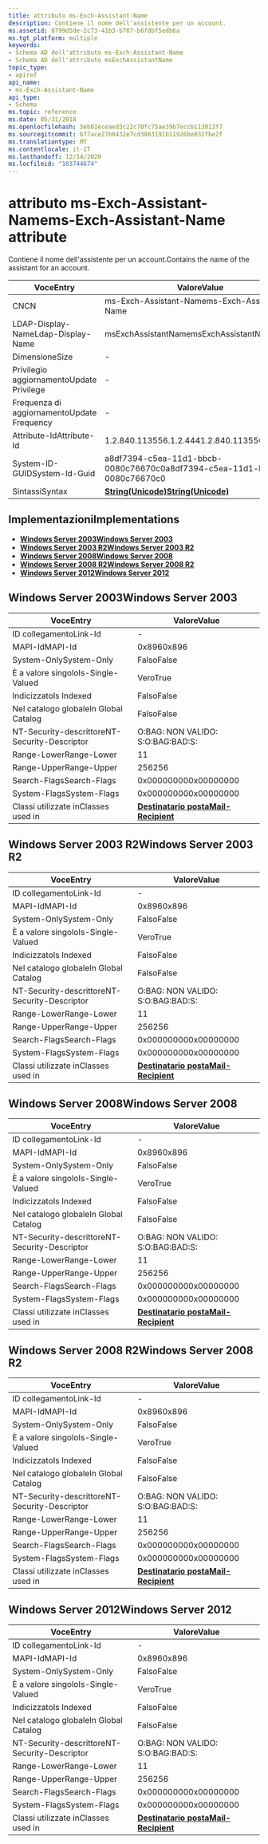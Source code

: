```yaml
---
title: attributo ms-Exch-Assistant-Name
description: Contiene il nome dell'assistente per un account.
ms.assetid: 8799d5de-2c73-41b3-b707-b6f8bf5edb6a
ms.tgt_platform: multiple
keywords:
- Schema AD dell'attributo ms-Exch-Assistant-Name
- Schema AD dell'attributo msExchAssistantName
topic_type:
- apiref
api_name:
- ms-Exch-Assistant-Name
api_type:
- Schema
ms.topic: reference
ms.date: 05/31/2018
ms.openlocfilehash: 5eb81eceaed3c22c70fc75ae39b7eccb113013f7
ms.sourcegitcommit: b77ace27b0432e7cd3863191b11926be032fbe2f
ms.translationtype: MT
ms.contentlocale: it-IT
ms.lasthandoff: 12/14/2020
ms.locfileid: "103744674"
---
```

# <a name="ms-exch-assistant-name-attribute"></a><span data-ttu-id="33329-105">attributo ms-Exch-Assistant-Name</span><span class="sxs-lookup"><span data-stu-id="33329-105">ms-Exch-Assistant-Name attribute</span></span>

<span data-ttu-id="33329-106">Contiene il nome dell'assistente per un account.</span><span class="sxs-lookup"><span data-stu-id="33329-106">Contains the name of the assistant for an account.</span></span>



| <span data-ttu-id="33329-107">Voce</span><span class="sxs-lookup"><span data-stu-id="33329-107">Entry</span></span> | <span data-ttu-id="33329-108">Valore</span><span class="sxs-lookup"><span data-stu-id="33329-108">Value</span></span> |
|-------------------|---------------------------------------------|
| <span data-ttu-id="33329-109">CN</span><span class="sxs-lookup"><span data-stu-id="33329-109">CN</span></span>                | <span data-ttu-id="33329-110">ms-Exch-Assistant-Name</span><span class="sxs-lookup"><span data-stu-id="33329-110">ms-Exch-Assistant-Name</span></span>                      |
| <span data-ttu-id="33329-111">LDAP-Display-Name</span><span class="sxs-lookup"><span data-stu-id="33329-111">Ldap-Display-Name</span></span> | <span data-ttu-id="33329-112">msExchAssistantName</span><span class="sxs-lookup"><span data-stu-id="33329-112">msExchAssistantName</span></span>                         |
| <span data-ttu-id="33329-113">Dimensione</span><span class="sxs-lookup"><span data-stu-id="33329-113">Size</span></span>              | \-                                          |
| <span data-ttu-id="33329-114">Privilegio aggiornamento</span><span class="sxs-lookup"><span data-stu-id="33329-114">Update Privilege</span></span>  | \-                                          |
| <span data-ttu-id="33329-115">Frequenza di aggiornamento</span><span class="sxs-lookup"><span data-stu-id="33329-115">Update Frequency</span></span>  | \-                                          |
| <span data-ttu-id="33329-116">Attribute-Id</span><span class="sxs-lookup"><span data-stu-id="33329-116">Attribute-Id</span></span>      | <span data-ttu-id="33329-117">1.2.840.113556.1.2.444</span><span class="sxs-lookup"><span data-stu-id="33329-117">1.2.840.113556.1.2.444</span></span>                      |
| <span data-ttu-id="33329-118">System-ID-GUID</span><span class="sxs-lookup"><span data-stu-id="33329-118">System-Id-Guid</span></span>    | <span data-ttu-id="33329-119">a8df7394-c5ea-11d1-bbcb-0080c76670c0</span><span class="sxs-lookup"><span data-stu-id="33329-119">a8df7394-c5ea-11d1-bbcb-0080c76670c0</span></span>        |
| <span data-ttu-id="33329-120">Sintassi</span><span class="sxs-lookup"><span data-stu-id="33329-120">Syntax</span></span>            | [<span data-ttu-id="33329-121">**String(Unicode)**</span><span class="sxs-lookup"><span data-stu-id="33329-121">**String(Unicode)**</span></span>](s-string-unicode.md) |



## <a name="implementations"></a><span data-ttu-id="33329-122">Implementazioni</span><span class="sxs-lookup"><span data-stu-id="33329-122">Implementations</span></span>

-   [<span data-ttu-id="33329-123">**Windows Server 2003**</span><span class="sxs-lookup"><span data-stu-id="33329-123">**Windows Server 2003**</span></span>](#windows-server-2003)
-   [<span data-ttu-id="33329-124">**Windows Server 2003 R2**</span><span class="sxs-lookup"><span data-stu-id="33329-124">**Windows Server 2003 R2**</span></span>](#windows-server-2003-r2)
-   [<span data-ttu-id="33329-125">**Windows Server 2008**</span><span class="sxs-lookup"><span data-stu-id="33329-125">**Windows Server 2008**</span></span>](#windows-server-2008)
-   [<span data-ttu-id="33329-126">**Windows Server 2008 R2**</span><span class="sxs-lookup"><span data-stu-id="33329-126">**Windows Server 2008 R2**</span></span>](#windows-server-2008-r2)
-   [<span data-ttu-id="33329-127">**Windows Server 2012**</span><span class="sxs-lookup"><span data-stu-id="33329-127">**Windows Server 2012**</span></span>](#windows-server-2012)

## <a name="windows-server-2003"></a><span data-ttu-id="33329-128">Windows Server 2003</span><span class="sxs-lookup"><span data-stu-id="33329-128">Windows Server 2003</span></span>



| <span data-ttu-id="33329-129">Voce</span><span class="sxs-lookup"><span data-stu-id="33329-129">Entry</span></span> | <span data-ttu-id="33329-130">Valore</span><span class="sxs-lookup"><span data-stu-id="33329-130">Value</span></span> |
|------------------------|------------------------------------------------------|
| <span data-ttu-id="33329-131">ID collegamento</span><span class="sxs-lookup"><span data-stu-id="33329-131">Link-Id</span></span>                | \-                                                   |
| <span data-ttu-id="33329-132">MAPI-Id</span><span class="sxs-lookup"><span data-stu-id="33329-132">MAPI-Id</span></span>                | <span data-ttu-id="33329-133">0x896</span><span class="sxs-lookup"><span data-stu-id="33329-133">0x896</span></span>                                                |
| <span data-ttu-id="33329-134">System-Only</span><span class="sxs-lookup"><span data-stu-id="33329-134">System-Only</span></span>            | <span data-ttu-id="33329-135">Falso</span><span class="sxs-lookup"><span data-stu-id="33329-135">False</span></span>                                                |
| <span data-ttu-id="33329-136">È a valore singolo</span><span class="sxs-lookup"><span data-stu-id="33329-136">Is-Single-Valued</span></span>       | <span data-ttu-id="33329-137">Vero</span><span class="sxs-lookup"><span data-stu-id="33329-137">True</span></span>                                                 |
| <span data-ttu-id="33329-138">Indicizzato</span><span class="sxs-lookup"><span data-stu-id="33329-138">Is Indexed</span></span>             | <span data-ttu-id="33329-139">Falso</span><span class="sxs-lookup"><span data-stu-id="33329-139">False</span></span>                                                |
| <span data-ttu-id="33329-140">Nel catalogo globale</span><span class="sxs-lookup"><span data-stu-id="33329-140">In Global Catalog</span></span>      | <span data-ttu-id="33329-141">Falso</span><span class="sxs-lookup"><span data-stu-id="33329-141">False</span></span>                                                |
| <span data-ttu-id="33329-142">NT-Security-descrittore</span><span class="sxs-lookup"><span data-stu-id="33329-142">NT-Security-Descriptor</span></span> | <span data-ttu-id="33329-143">O:BAG: NON VALIDO: S:</span><span class="sxs-lookup"><span data-stu-id="33329-143">O:BAG:BAD:S:</span></span>                                         |
| <span data-ttu-id="33329-144">Range-Lower</span><span class="sxs-lookup"><span data-stu-id="33329-144">Range-Lower</span></span>            | <span data-ttu-id="33329-145">1</span><span class="sxs-lookup"><span data-stu-id="33329-145">1</span></span>                                                    |
| <span data-ttu-id="33329-146">Range-Upper</span><span class="sxs-lookup"><span data-stu-id="33329-146">Range-Upper</span></span>            | <span data-ttu-id="33329-147">256</span><span class="sxs-lookup"><span data-stu-id="33329-147">256</span></span>                                                  |
| <span data-ttu-id="33329-148">Search-Flags</span><span class="sxs-lookup"><span data-stu-id="33329-148">Search-Flags</span></span>           | <span data-ttu-id="33329-149">0x00000000</span><span class="sxs-lookup"><span data-stu-id="33329-149">0x00000000</span></span>                                           |
| <span data-ttu-id="33329-150">System-Flags</span><span class="sxs-lookup"><span data-stu-id="33329-150">System-Flags</span></span>           | <span data-ttu-id="33329-151">0x00000000</span><span class="sxs-lookup"><span data-stu-id="33329-151">0x00000000</span></span>                                           |
| <span data-ttu-id="33329-152">Classi utilizzate in</span><span class="sxs-lookup"><span data-stu-id="33329-152">Classes used in</span></span>        | [<span data-ttu-id="33329-153">**Destinatario posta**</span><span class="sxs-lookup"><span data-stu-id="33329-153">**Mail-Recipient**</span></span>](c-mailrecipient.md)<br/> |



## <a name="windows-server-2003-r2"></a><span data-ttu-id="33329-154">Windows Server 2003 R2</span><span class="sxs-lookup"><span data-stu-id="33329-154">Windows Server 2003 R2</span></span>



| <span data-ttu-id="33329-155">Voce</span><span class="sxs-lookup"><span data-stu-id="33329-155">Entry</span></span> | <span data-ttu-id="33329-156">Valore</span><span class="sxs-lookup"><span data-stu-id="33329-156">Value</span></span> |
|------------------------|------------------------------------------------------|
| <span data-ttu-id="33329-157">ID collegamento</span><span class="sxs-lookup"><span data-stu-id="33329-157">Link-Id</span></span>                | \-                                                   |
| <span data-ttu-id="33329-158">MAPI-Id</span><span class="sxs-lookup"><span data-stu-id="33329-158">MAPI-Id</span></span>                | <span data-ttu-id="33329-159">0x896</span><span class="sxs-lookup"><span data-stu-id="33329-159">0x896</span></span>                                                |
| <span data-ttu-id="33329-160">System-Only</span><span class="sxs-lookup"><span data-stu-id="33329-160">System-Only</span></span>            | <span data-ttu-id="33329-161">Falso</span><span class="sxs-lookup"><span data-stu-id="33329-161">False</span></span>                                                |
| <span data-ttu-id="33329-162">È a valore singolo</span><span class="sxs-lookup"><span data-stu-id="33329-162">Is-Single-Valued</span></span>       | <span data-ttu-id="33329-163">Vero</span><span class="sxs-lookup"><span data-stu-id="33329-163">True</span></span>                                                 |
| <span data-ttu-id="33329-164">Indicizzato</span><span class="sxs-lookup"><span data-stu-id="33329-164">Is Indexed</span></span>             | <span data-ttu-id="33329-165">Falso</span><span class="sxs-lookup"><span data-stu-id="33329-165">False</span></span>                                                |
| <span data-ttu-id="33329-166">Nel catalogo globale</span><span class="sxs-lookup"><span data-stu-id="33329-166">In Global Catalog</span></span>      | <span data-ttu-id="33329-167">Falso</span><span class="sxs-lookup"><span data-stu-id="33329-167">False</span></span>                                                |
| <span data-ttu-id="33329-168">NT-Security-descrittore</span><span class="sxs-lookup"><span data-stu-id="33329-168">NT-Security-Descriptor</span></span> | <span data-ttu-id="33329-169">O:BAG: NON VALIDO: S:</span><span class="sxs-lookup"><span data-stu-id="33329-169">O:BAG:BAD:S:</span></span>                                         |
| <span data-ttu-id="33329-170">Range-Lower</span><span class="sxs-lookup"><span data-stu-id="33329-170">Range-Lower</span></span>            | <span data-ttu-id="33329-171">1</span><span class="sxs-lookup"><span data-stu-id="33329-171">1</span></span>                                                    |
| <span data-ttu-id="33329-172">Range-Upper</span><span class="sxs-lookup"><span data-stu-id="33329-172">Range-Upper</span></span>            | <span data-ttu-id="33329-173">256</span><span class="sxs-lookup"><span data-stu-id="33329-173">256</span></span>                                                  |
| <span data-ttu-id="33329-174">Search-Flags</span><span class="sxs-lookup"><span data-stu-id="33329-174">Search-Flags</span></span>           | <span data-ttu-id="33329-175">0x00000000</span><span class="sxs-lookup"><span data-stu-id="33329-175">0x00000000</span></span>                                           |
| <span data-ttu-id="33329-176">System-Flags</span><span class="sxs-lookup"><span data-stu-id="33329-176">System-Flags</span></span>           | <span data-ttu-id="33329-177">0x00000000</span><span class="sxs-lookup"><span data-stu-id="33329-177">0x00000000</span></span>                                           |
| <span data-ttu-id="33329-178">Classi utilizzate in</span><span class="sxs-lookup"><span data-stu-id="33329-178">Classes used in</span></span>        | [<span data-ttu-id="33329-179">**Destinatario posta**</span><span class="sxs-lookup"><span data-stu-id="33329-179">**Mail-Recipient**</span></span>](c-mailrecipient.md)<br/> |



## <a name="windows-server-2008"></a><span data-ttu-id="33329-180">Windows Server 2008</span><span class="sxs-lookup"><span data-stu-id="33329-180">Windows Server 2008</span></span>



| <span data-ttu-id="33329-181">Voce</span><span class="sxs-lookup"><span data-stu-id="33329-181">Entry</span></span> | <span data-ttu-id="33329-182">Valore</span><span class="sxs-lookup"><span data-stu-id="33329-182">Value</span></span> |
|------------------------|------------------------------------------------------|
| <span data-ttu-id="33329-183">ID collegamento</span><span class="sxs-lookup"><span data-stu-id="33329-183">Link-Id</span></span>                | \-                                                   |
| <span data-ttu-id="33329-184">MAPI-Id</span><span class="sxs-lookup"><span data-stu-id="33329-184">MAPI-Id</span></span>                | <span data-ttu-id="33329-185">0x896</span><span class="sxs-lookup"><span data-stu-id="33329-185">0x896</span></span>                                                |
| <span data-ttu-id="33329-186">System-Only</span><span class="sxs-lookup"><span data-stu-id="33329-186">System-Only</span></span>            | <span data-ttu-id="33329-187">Falso</span><span class="sxs-lookup"><span data-stu-id="33329-187">False</span></span>                                                |
| <span data-ttu-id="33329-188">È a valore singolo</span><span class="sxs-lookup"><span data-stu-id="33329-188">Is-Single-Valued</span></span>       | <span data-ttu-id="33329-189">Vero</span><span class="sxs-lookup"><span data-stu-id="33329-189">True</span></span>                                                 |
| <span data-ttu-id="33329-190">Indicizzato</span><span class="sxs-lookup"><span data-stu-id="33329-190">Is Indexed</span></span>             | <span data-ttu-id="33329-191">Falso</span><span class="sxs-lookup"><span data-stu-id="33329-191">False</span></span>                                                |
| <span data-ttu-id="33329-192">Nel catalogo globale</span><span class="sxs-lookup"><span data-stu-id="33329-192">In Global Catalog</span></span>      | <span data-ttu-id="33329-193">Falso</span><span class="sxs-lookup"><span data-stu-id="33329-193">False</span></span>                                                |
| <span data-ttu-id="33329-194">NT-Security-descrittore</span><span class="sxs-lookup"><span data-stu-id="33329-194">NT-Security-Descriptor</span></span> | <span data-ttu-id="33329-195">O:BAG: NON VALIDO: S:</span><span class="sxs-lookup"><span data-stu-id="33329-195">O:BAG:BAD:S:</span></span>                                         |
| <span data-ttu-id="33329-196">Range-Lower</span><span class="sxs-lookup"><span data-stu-id="33329-196">Range-Lower</span></span>            | <span data-ttu-id="33329-197">1</span><span class="sxs-lookup"><span data-stu-id="33329-197">1</span></span>                                                    |
| <span data-ttu-id="33329-198">Range-Upper</span><span class="sxs-lookup"><span data-stu-id="33329-198">Range-Upper</span></span>            | <span data-ttu-id="33329-199">256</span><span class="sxs-lookup"><span data-stu-id="33329-199">256</span></span>                                                  |
| <span data-ttu-id="33329-200">Search-Flags</span><span class="sxs-lookup"><span data-stu-id="33329-200">Search-Flags</span></span>           | <span data-ttu-id="33329-201">0x00000000</span><span class="sxs-lookup"><span data-stu-id="33329-201">0x00000000</span></span>                                           |
| <span data-ttu-id="33329-202">System-Flags</span><span class="sxs-lookup"><span data-stu-id="33329-202">System-Flags</span></span>           | <span data-ttu-id="33329-203">0x00000000</span><span class="sxs-lookup"><span data-stu-id="33329-203">0x00000000</span></span>                                           |
| <span data-ttu-id="33329-204">Classi utilizzate in</span><span class="sxs-lookup"><span data-stu-id="33329-204">Classes used in</span></span>        | [<span data-ttu-id="33329-205">**Destinatario posta**</span><span class="sxs-lookup"><span data-stu-id="33329-205">**Mail-Recipient**</span></span>](c-mailrecipient.md)<br/> |



## <a name="windows-server-2008-r2"></a><span data-ttu-id="33329-206">Windows Server 2008 R2</span><span class="sxs-lookup"><span data-stu-id="33329-206">Windows Server 2008 R2</span></span>



| <span data-ttu-id="33329-207">Voce</span><span class="sxs-lookup"><span data-stu-id="33329-207">Entry</span></span> | <span data-ttu-id="33329-208">Valore</span><span class="sxs-lookup"><span data-stu-id="33329-208">Value</span></span> |
|------------------------|------------------------------------------------------|
| <span data-ttu-id="33329-209">ID collegamento</span><span class="sxs-lookup"><span data-stu-id="33329-209">Link-Id</span></span>                | \-                                                   |
| <span data-ttu-id="33329-210">MAPI-Id</span><span class="sxs-lookup"><span data-stu-id="33329-210">MAPI-Id</span></span>                | <span data-ttu-id="33329-211">0x896</span><span class="sxs-lookup"><span data-stu-id="33329-211">0x896</span></span>                                                |
| <span data-ttu-id="33329-212">System-Only</span><span class="sxs-lookup"><span data-stu-id="33329-212">System-Only</span></span>            | <span data-ttu-id="33329-213">Falso</span><span class="sxs-lookup"><span data-stu-id="33329-213">False</span></span>                                                |
| <span data-ttu-id="33329-214">È a valore singolo</span><span class="sxs-lookup"><span data-stu-id="33329-214">Is-Single-Valued</span></span>       | <span data-ttu-id="33329-215">Vero</span><span class="sxs-lookup"><span data-stu-id="33329-215">True</span></span>                                                 |
| <span data-ttu-id="33329-216">Indicizzato</span><span class="sxs-lookup"><span data-stu-id="33329-216">Is Indexed</span></span>             | <span data-ttu-id="33329-217">Falso</span><span class="sxs-lookup"><span data-stu-id="33329-217">False</span></span>                                                |
| <span data-ttu-id="33329-218">Nel catalogo globale</span><span class="sxs-lookup"><span data-stu-id="33329-218">In Global Catalog</span></span>      | <span data-ttu-id="33329-219">Falso</span><span class="sxs-lookup"><span data-stu-id="33329-219">False</span></span>                                                |
| <span data-ttu-id="33329-220">NT-Security-descrittore</span><span class="sxs-lookup"><span data-stu-id="33329-220">NT-Security-Descriptor</span></span> | <span data-ttu-id="33329-221">O:BAG: NON VALIDO: S:</span><span class="sxs-lookup"><span data-stu-id="33329-221">O:BAG:BAD:S:</span></span>                                         |
| <span data-ttu-id="33329-222">Range-Lower</span><span class="sxs-lookup"><span data-stu-id="33329-222">Range-Lower</span></span>            | <span data-ttu-id="33329-223">1</span><span class="sxs-lookup"><span data-stu-id="33329-223">1</span></span>                                                    |
| <span data-ttu-id="33329-224">Range-Upper</span><span class="sxs-lookup"><span data-stu-id="33329-224">Range-Upper</span></span>            | <span data-ttu-id="33329-225">256</span><span class="sxs-lookup"><span data-stu-id="33329-225">256</span></span>                                                  |
| <span data-ttu-id="33329-226">Search-Flags</span><span class="sxs-lookup"><span data-stu-id="33329-226">Search-Flags</span></span>           | <span data-ttu-id="33329-227">0x00000000</span><span class="sxs-lookup"><span data-stu-id="33329-227">0x00000000</span></span>                                           |
| <span data-ttu-id="33329-228">System-Flags</span><span class="sxs-lookup"><span data-stu-id="33329-228">System-Flags</span></span>           | <span data-ttu-id="33329-229">0x00000000</span><span class="sxs-lookup"><span data-stu-id="33329-229">0x00000000</span></span>                                           |
| <span data-ttu-id="33329-230">Classi utilizzate in</span><span class="sxs-lookup"><span data-stu-id="33329-230">Classes used in</span></span>        | [<span data-ttu-id="33329-231">**Destinatario posta**</span><span class="sxs-lookup"><span data-stu-id="33329-231">**Mail-Recipient**</span></span>](c-mailrecipient.md)<br/> |



## <a name="windows-server-2012"></a><span data-ttu-id="33329-232">Windows Server 2012</span><span class="sxs-lookup"><span data-stu-id="33329-232">Windows Server 2012</span></span>



| <span data-ttu-id="33329-233">Voce</span><span class="sxs-lookup"><span data-stu-id="33329-233">Entry</span></span> | <span data-ttu-id="33329-234">Valore</span><span class="sxs-lookup"><span data-stu-id="33329-234">Value</span></span> |
|------------------------|------------------------------------------------------|
| <span data-ttu-id="33329-235">ID collegamento</span><span class="sxs-lookup"><span data-stu-id="33329-235">Link-Id</span></span>                | \-                                                   |
| <span data-ttu-id="33329-236">MAPI-Id</span><span class="sxs-lookup"><span data-stu-id="33329-236">MAPI-Id</span></span>                | <span data-ttu-id="33329-237">0x896</span><span class="sxs-lookup"><span data-stu-id="33329-237">0x896</span></span>                                                |
| <span data-ttu-id="33329-238">System-Only</span><span class="sxs-lookup"><span data-stu-id="33329-238">System-Only</span></span>            | <span data-ttu-id="33329-239">Falso</span><span class="sxs-lookup"><span data-stu-id="33329-239">False</span></span>                                                |
| <span data-ttu-id="33329-240">È a valore singolo</span><span class="sxs-lookup"><span data-stu-id="33329-240">Is-Single-Valued</span></span>       | <span data-ttu-id="33329-241">Vero</span><span class="sxs-lookup"><span data-stu-id="33329-241">True</span></span>                                                 |
| <span data-ttu-id="33329-242">Indicizzato</span><span class="sxs-lookup"><span data-stu-id="33329-242">Is Indexed</span></span>             | <span data-ttu-id="33329-243">Falso</span><span class="sxs-lookup"><span data-stu-id="33329-243">False</span></span>                                                |
| <span data-ttu-id="33329-244">Nel catalogo globale</span><span class="sxs-lookup"><span data-stu-id="33329-244">In Global Catalog</span></span>      | <span data-ttu-id="33329-245">Falso</span><span class="sxs-lookup"><span data-stu-id="33329-245">False</span></span>                                                |
| <span data-ttu-id="33329-246">NT-Security-descrittore</span><span class="sxs-lookup"><span data-stu-id="33329-246">NT-Security-Descriptor</span></span> | <span data-ttu-id="33329-247">O:BAG: NON VALIDO: S:</span><span class="sxs-lookup"><span data-stu-id="33329-247">O:BAG:BAD:S:</span></span>                                         |
| <span data-ttu-id="33329-248">Range-Lower</span><span class="sxs-lookup"><span data-stu-id="33329-248">Range-Lower</span></span>            | <span data-ttu-id="33329-249">1</span><span class="sxs-lookup"><span data-stu-id="33329-249">1</span></span>                                                    |
| <span data-ttu-id="33329-250">Range-Upper</span><span class="sxs-lookup"><span data-stu-id="33329-250">Range-Upper</span></span>            | <span data-ttu-id="33329-251">256</span><span class="sxs-lookup"><span data-stu-id="33329-251">256</span></span>                                                  |
| <span data-ttu-id="33329-252">Search-Flags</span><span class="sxs-lookup"><span data-stu-id="33329-252">Search-Flags</span></span>           | <span data-ttu-id="33329-253">0x00000000</span><span class="sxs-lookup"><span data-stu-id="33329-253">0x00000000</span></span>                                           |
| <span data-ttu-id="33329-254">System-Flags</span><span class="sxs-lookup"><span data-stu-id="33329-254">System-Flags</span></span>           | <span data-ttu-id="33329-255">0x00000000</span><span class="sxs-lookup"><span data-stu-id="33329-255">0x00000000</span></span>                                           |
| <span data-ttu-id="33329-256">Classi utilizzate in</span><span class="sxs-lookup"><span data-stu-id="33329-256">Classes used in</span></span>        | [<span data-ttu-id="33329-257">**Destinatario posta**</span><span class="sxs-lookup"><span data-stu-id="33329-257">**Mail-Recipient**</span></span>](c-mailrecipient.md)<br/> |



 

 





